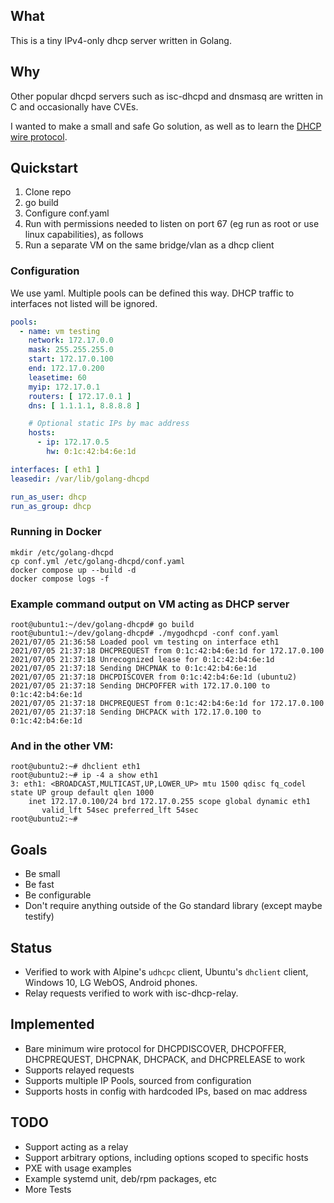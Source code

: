 ## What

This is a tiny IPv4-only dhcp server written in Golang.

## Why

Other popular dhcpd servers such as isc-dhcpd and dnsmasq are written in C and occasionally
have CVEs.

I wanted to make a small and safe Go solution, as well as to learn the [DHCP wire protocol](https://en.wikipedia.org/wiki/Dynamic_Host_Configuration_Protocol).

## Quickstart

1. Clone repo
2. go build
3. Configure conf.yaml
3. Run with permissions needed to listen on port 67 (eg run as root or use linux capabilities), as follows
4. Run a separate VM on the same bridge/vlan as a dhcp client

### Configuration

We use yaml. Multiple pools can be defined this way. DHCP traffic to interfaces not listed will be ignored.

```yaml
pools:
  - name: vm testing
    network: 172.17.0.0
    mask: 255.255.255.0
    start: 172.17.0.100
    end: 172.17.0.200
    leasetime: 60
    myip: 172.17.0.1
    routers: [ 172.17.0.1 ]
    dns: [ 1.1.1.1, 8.8.8.8 ]

    # Optional static IPs by mac address
    hosts:
      - ip: 172.17.0.5
        hw: 0:1c:42:b4:6e:1d

interfaces: [ eth1 ]
leasedir: /var/lib/golang-dhcpd

run_as_user: dhcp
run_as_group: dhcp
```

### Running in Docker

    mkdir /etc/golang-dhcpd
    cp conf.yml /etc/golang-dhcpd/conf.yaml
    docker compose up --build -d
    docker compose logs -f

### Example command output on VM acting as DHCP server

```
root@ubuntu1:~/dev/golang-dhcpd# go build
root@ubuntu1:~/dev/golang-dhcpd# ./mygodhcpd -conf conf.yaml
2021/07/05 21:36:58 Loaded pool vm testing on interface eth1
2021/07/05 21:37:18 DHCPREQUEST from 0:1c:42:b4:6e:1d for 172.17.0.100
2021/07/05 21:37:18 Unrecognized lease for 0:1c:42:b4:6e:1d
2021/07/05 21:37:18 Sending DHCPNAK to 0:1c:42:b4:6e:1d
2021/07/05 21:37:18 DHCPDISCOVER from 0:1c:42:b4:6e:1d (ubuntu2)
2021/07/05 21:37:18 Sending DHCPOFFER with 172.17.0.100 to 0:1c:42:b4:6e:1d
2021/07/05 21:37:18 DHCPREQUEST from 0:1c:42:b4:6e:1d for 172.17.0.100
2021/07/05 21:37:18 Sending DHCPACK with 172.17.0.100 to 0:1c:42:b4:6e:1d
```

### And in the other VM:

```
root@ubuntu2:~# dhclient eth1
root@ubuntu2:~# ip -4 a show eth1
3: eth1: <BROADCAST,MULTICAST,UP,LOWER_UP> mtu 1500 qdisc fq_codel state UP group default qlen 1000
    inet 172.17.0.100/24 brd 172.17.0.255 scope global dynamic eth1
       valid_lft 54sec preferred_lft 54sec
root@ubuntu2:~#
```

## Goals

- Be small
- Be fast
- Be configurable
- Don't require anything outside of the Go standard library (except maybe testify)

## Status

- Verified to work with Alpine's `udhcpc` client, Ubuntu's `dhclient` client,
  Windows 10, LG WebOS, Android phones.
- Relay requests verified to work with isc-dhcp-relay.

## Implemented

- Bare minimum wire protocol for DHCPDISCOVER, DHCPOFFER, DHCPREQUEST, DHCPNAK, DHCPACK, and DHCPRELEASE to work
- Supports relayed requests
- Supports multiple IP Pools, sourced from configuration
- Supports hosts in config with hardcoded IPs, based on mac address

## TODO

- Support acting as a relay
- Support arbitrary options, including options scoped to specific hosts
- PXE with usage examples
- Example systemd unit, deb/rpm packages, etc
- More Tests
